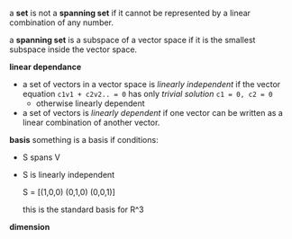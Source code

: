 a **set** is not a **spanning set** if it cannot be represented by a linear combination of any number.

a **spanning set** is a subspace of a vector space if it is the smallest subspace inside the vector space.

**linear dependance**

- a set of vectors in a vector space is *linearly independent* if the vector equation `c1v1 + c2v2.. = 0` has only *trivial solution* `c1 = 0, c2 = 0`
  - otherwise linearly dependent
- a set of vectors is *linearly dependent* if one vector can be written as a linear combination of another vector.

**basis** something is a basis if conditions:

- S spans V
- S is linearly independent

    S = [(1,0,0)
         (0,1,0)
         (0,0,1)]

    this is the standard basis for R^3

**dimension**
